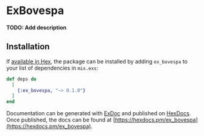 # ExBovespa

**TODO: Add description**

## Installation

If [available in Hex](https://hex.pm/docs/publish), the package can be installed
by adding `ex_bovespa` to your list of dependencies in `mix.exs`:

```elixir
def deps do
  [
    {:ex_bovespa, "~> 0.1.0"}
  ]
end
```

Documentation can be generated with [ExDoc](https://github.com/elixir-lang/ex_doc)
and published on [HexDocs](https://hexdocs.pm). Once published, the docs can
be found at [https://hexdocs.pm/ex_bovespa](https://hexdocs.pm/ex_bovespa).

